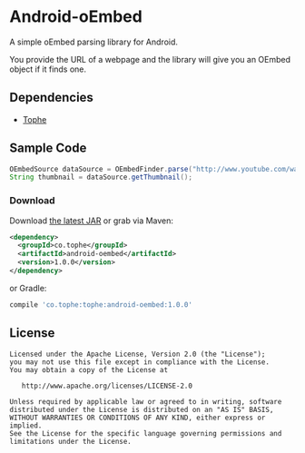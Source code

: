 Android-oEmbed
==================

A simple oEmbed parsing library for Android.

You provide the URL of a webpage and the library will give you an OEmbed object if it finds one.

Dependencies
--------

* [Tophe](https://github.com/levelup/Android-HttpClient)

Sample Code
-----------

```java
OEmbedSource dataSource = OEmbedFinder.parse("http://www.youtube.com/watch?v=ODrLMCXKTS8");
String thumbnail = dataSource.getThumbnail();
```

### Download

Download [the latest JAR][1] or grab via Maven:
```xml
<dependency>
  <groupId>co.tophe</groupId>
  <artifactId>android-oembed</artifactId>
  <version>1.0.0</version>
</dependency>
```
or Gradle:
```groovy
compile 'co.tophe:tophe:android-oembed:1.0.0'
```

License
-------

    Licensed under the Apache License, Version 2.0 (the "License");
    you may not use this file except in compliance with the License.
    You may obtain a copy of the License at

       http://www.apache.org/licenses/LICENSE-2.0

    Unless required by applicable law or agreed to in writing, software
    distributed under the License is distributed on an "AS IS" BASIS,
    WITHOUT WARRANTIES OR CONDITIONS OF ANY KIND, either express or implied.
    See the License for the specific language governing permissions and
    limitations under the License.

[1]: https://search.maven.org/remote_content?g=co.tophe&a=android-oembed&v=LATEST
